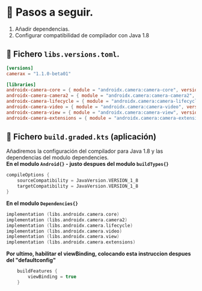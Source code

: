 # 📌 Pasos a seguir.
1. Añadir dependencias.
2. Configurar compatibilidad de compilador con Java 1.8







## 🔸 Fichero `libs.versions.toml`.
```toml
[versions]
camerax = "1.1.0-beta01"

[libraries]
androidx-camera-core = { module = "androidx.camera:camera-core", version.ref = "camerax" }
androidx-camera-camera2 = { module = "androidx.camera:camera-camera2", version.ref = "camerax" }
androidx-camera-lifecycle = { module = "androidx.camera:camera-lifecycle", version.ref = "camerax" }
androidx-camera-video = { module = "androidx.camera:camera-video", version.ref = "camerax" }
androidx-camera-view = { module = "androidx.camera:camera-view", version.ref = "camerax" }
androidx-camera-extensions = { module = "androidx.camera:camera-extensions", version.ref = "camerax" }
```

## 🔸 Fichero `build.graded.kts` (aplicación)
Añadiremos la configuración del compilador para Java 1.8 y las dependencias del modulo dependencies.   
**En el modulo `Android{}` - justo despues del modulo `buildTypes{}`**
```kts
compileOptions {
    sourceCompatibility = JavaVersion.VERSION_1_8
    targetCompatibility = JavaVersion.VERSION_1_8
}
```

**En el modulo `Dependencies{}`**
```kts
implementation (libs.androidx.camera.core)
implementation (libs.androidx.camera.camera2)
implementation (libs.androidx.camera.lifecycle)
implementation (libs.androidx.camera.video)
implementation (libs.androidx.camera.view)
implementation (libs.androidx.camera.extensions)
```



**Por ultimo, habilitar el viewBinding, colocando esta instruccion despues del "defaultconfig"**
```kts
    buildFeatures {
        viewBinding = true
    }
```
